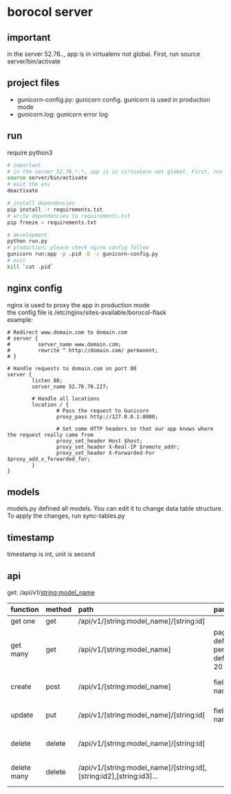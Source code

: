 # borocol server

## important
in the server 52.76.*.*, app is in virtualenv not global. First, run source server/bin/activate

## project files
* gunicorn-config.py: gunicorn config. gunicorn is used in production mode
* gunicorn.log: gunicorn error log


## run
require python3
``` bash
# important
# in the server 52.76.*.*, app is in virtualenv not global. First, run follow cmd to enter switch to the env
source server/bin/activate
# exit the env
deactivate

# install dependencies
pip install -r requirements.txt
# write dependencies to requirements.txt
pip freeze > requirements.txt

# development
python run.py
# production; please check nginx config follow
gunicorn run:app -p .pid -D -c gunicorn-config.py
# exit
kill `cat .pid`
```
## nginx config
nginx is used to proxy the app in production mode  
the config file is /etc/nginx/sites-available/borocol-flask  
example:  
``` nginx
# Redirect www.domain.com to domain.com
# server {
#         server_name www.domain.com;
#         rewrite ^ http://domain.com/ permanent;
# }

# Handle requests to domain.com on port 80
server {
        listen 80;
        server_name 52.76.70.227;

        # Handle all locations
        location / {
                # Pass the request to Gunicorn
                proxy_pass http://127.0.0.1:8000;

                # Set some HTTP headers so that our app knows where the request really came from
                proxy_set_header Host $host;
                proxy_set_header X-Real-IP $remote_addr;
                proxy_set_header X-Forwarded-For $proxy_add_x_forwarded_for;
        }
}
```
## models
models.py defined all models. You can edit it to change data table structure. To apply the changes, run sync-tables.py

## timestamp
timestamp is int, unit is second

## api
get: /api/v1/<string:model_name>

| function | method | path | params | result |
| :--- | :---- | :---- | :---- | :---- |
| get one | get | /api/v1/[string:model_name]/[string:id] | | {**data**:...}|
| get many | get | /api/v1/[string:model_name] | page, default 1; per_page, default 20 | {**data**:...}|
| create | post | /api/v1/[string:model_name] | field name  | {result:success/failed, message: error message}|
| update | put | /api/v1/[string:model_name]/[string:id] | field name  | {result:success/failed, message: error message}|
| delete | delete | /api/v1/[string:model_name]/[string:id] |  | {result:success/failed, message: error message}|
| delete many | delete | /api/v1/[string:model_name]/[string:id],[string:id2],[string:id3]... |  | {result:success/failed, message: error message}|
